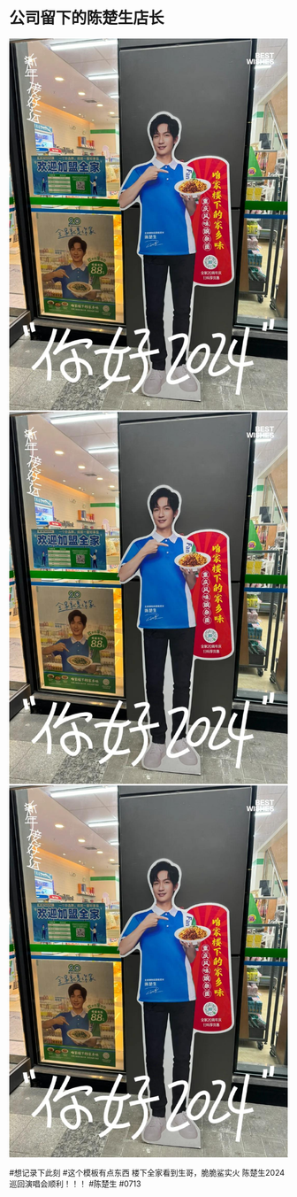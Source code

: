 # 公司留下的陈楚生店长

![](img/3b1db2f5-0019-4ea0-8da4-17675a704a2a.jpg)
![](img/685a8549-ae6f-4d06-843d-a56a79f0ab88.jpg)
![](img/d424a853-720b-48cd-878a-8d70d83652b0.jpg)

#想记录下此刻 #这个模板有点东西
楼下全家看到生哥，脆脆鲨实火
陈楚生2024巡回演唱会顺利！！！
#陈楚生 #0713